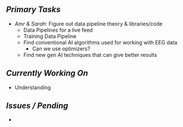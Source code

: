 ## *Primary Tasks*
- *Amr & Sarah*: Figure out data pipeline theory & libraries/code
  - Data Pipelines for a live feed
  - Training Data Pipeline
  - Find conventional AI algorithms used for working with EEG data
      - Can we use optimizers?
  - Find new gen AI techniques that can give better results
## *Currently Working On*
- Understanding
## *Issues / Pending*
- 
